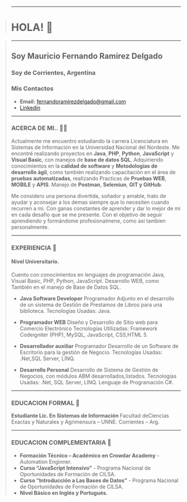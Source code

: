> ____________________________________________________________________________________________

> # HOLA! 👋

> ____________________________________________________________________________________________
>
> ## Soy Mauricio Fernando Ramirez Delgado
>
> ### Soy de Corrientes, Argentina
>
> ### Mis Contactos
>
> - **Email:** fernandoramirezdelgado@gmail.com
> - [Linkedin](https://www.linkedin.com/in/mauricio-fernando-ramirez-delgado-326752189)
>
> ____________________________________________________________________________________________
>
> ### ACERCA DE MI.. 👨‍💻
>
> Actualmente me encuentro estudiando la carrera Licenciatura en Sistemas de Información en la Universidad Nacional del Nordeste. Me encontré realizando proyectos en **Java**, **PHP**, **Python**, **JavaScript** y **Visual Basic**, con manejos de **base de datos SQL**. Adquiriendo conocimientos en la **calidad de software** y **Metodologías de desarrollo ágil**, como también realizando capacitación en el área de **pruebas automatizadas**, realizando Practicas de **Pruebas WEB**, **MOBILE** y **APIS**. Manejo de **Postman**, **Selemiun**, **GIT y GitHub**.
> 
> Me considero una persona divertida, soñador y amable, trato de ayudar y aconsejar a los demas siempre que lo necesiten cuando recurren a mi. Con ganas constantes de aprender y dar lo mejor de mi en cada desafio que se me presente. Con el objetivo de seguir aprendiendo y formándome profesionalmene, como asi tambien personalmente.
>
>____________________________________________________________________________________________
>
> ### EXPERIENCIA 📝
> #### Nivel Universitario.
>    Cuento con conocimientos en lenguajes de programación Java, Visual Basic, PHP, Python, JavaScript. Desarrollo WEB, como También en el manejo de Base de Datos SQL.
>
> - **Java Software Developer**
> Programador Adjunto en el desarrollo de un sistema de Gestión de Prestamos de Libros para una biblioteca. Tecnologías Usadas: Java.
>
> - **Programador WEB**
> Diseño y Desarrollo de Sitio web para Comercio Electrónico Tecnologías Utilizadas: Framework Codeigniter (PHP), MySQL, JavaScript, CSS,HTML 5.
>
> - **Desarrollador auxiliar** 
> Programador Desarrollo de un Software de Escritorio para la gestión de Negocio. Tecnologías Usadas: .Net,SQL Server, LINQ.
>
> - **Desarrollo Personal**
> Desarrollo de Sistema de Gestión de Negocios, con módulos ABM desarrollados,listados. Tecnologías Usadas: .Net, SQL Server, LINQ. Lenguaje de Programación C#.
>
> ____________________________________________________________________________________________
>
> ### EDUCACION FORMAL 📝
>
> **Estudiante Lic. En Sistemas de Información**
>            Facultad deCiencias Exactas y Naturales y Agrimensura – UNNE. Corrientes – Arg.
> ____________________________________________________________________________________________
>
> ###  EDUCACION COMPLEMENTARIA 📝
>
> - **Formación Técnico – Académico en Crowdar Academy** - Automation Enginner.
> - **Curso “JavaScript Intensivo”** - Programa Nacional de Oportunidades de Formación de CILSA.
> - **Curso “Introducción a Las Bases de Datos”** - Programa Nacional de Oportunidades de Formación de CILSA.
> - **Nivel Básico en Inglés y Portugués.**